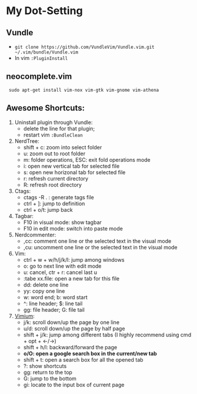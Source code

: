 # My Dot-Setting

## Vundle
* `git clone https://github.com/VundleVim/Vundle.vim.git ~/.vim/bundle/Vundle.vim`
* In vim `:PluginInstall`

## neocomplete.vim
` sudo apt-get install vim-nox vim-gtk vim-gnome vim-athena`  

## Awesome Shortcuts: 

1. Uninstall plugin through Vundle: 
    * delete the line for that plugin; 
    * restart vim `:BundleClean`
1. NerdTree: 
    * shift + c: zoom into select folder
    * u: zoom out to root folder
    * m: folder operations, ESC: exit fold operations mode
    * i: open new vertical tab for selected file
    * s: open new horizonal tab for selected file
    * r: refresh current directory
    * R: refresh root directory
1. Ctags: 
    * ctags -R . : generate tags file
    * ctrl + ]: jump to definition
    * ctrl + o/t: jump back
1. Tagbar: 
    * F10 in visual mode: show tagbar
    * F10 in edit mode: switch into paste mode
1. Nerdcommenter: 
    * ,cc: comment one line or the selected text in the visual mode
    * ,cu: uncomment one line or the selected text in the visual mode
1. Vim: 
    * ctrl + w + w/h/j/k/l: jump among windows
    * o: go to next line with edit mode
    * u: cancel, ctr + r: cancel last u
    * :tabe xx.file: open a new tab for this file
    * dd: delete one line
    * yy: copy one line
    * w: word end; b: word start
    * ^: line header; $: line tail
    * gg: file header; G: file tail
1. [Vimium](https://chrome.google.com/webstore/detail/vimium/dbepggeogbaibhgnhhndojpepiihcmeb?hl=en):
    * j/k: scroll down/up the page by one line
    * u/d: scroll down/up the page by half page
    * shift + j/k: jump among different tabs (I highly recommend using cmd + opt + <-/->)
    * shift + h/l: backward/forward the page
    * **o/O: open a google search box in the current/new tab**
    * shift + t: open a search box for all the opened tab
    * ?: show shortcuts
    * gg: return to the top
    * G: jump to the bottom
    * gi: locate to the input box of current page

